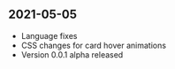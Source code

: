 ## 2021-05-05
- Language fixes
- CSS changes for card hover animations
- Version 0.0.1 alpha released
